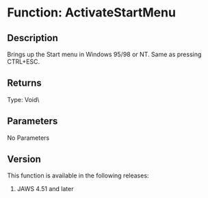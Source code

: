 # Function: ActivateStartMenu

## Description

Brings up the Start menu in Windows 95/98 or NT. Same as pressing
CTRL+ESC.

## Returns

Type: Void\

## Parameters

No Parameters

## Version

This function is available in the following releases:

1.  JAWS 4.51 and later

